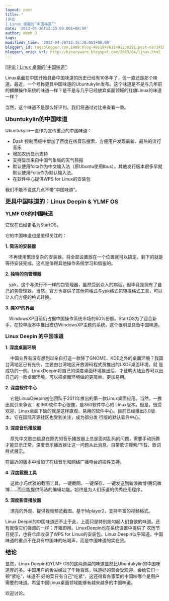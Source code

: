 ```yaml
--- 
layout: post 
title: "
[评论
] Linux 桌面的“中国味道”" 
date: '2013-04-26T12:35:00.001+08:00' 
author: Wenh Q
tags:
modified\_time: '2013-04-26T12:35:20.051+08:00' 
blogger\_id: tag:blogger.com,1999:blog-4961947611491238191.post-6873415537303051047
blogger\_orig\_url: http://binaryware.blogspot.com/2013/04/linux.html
--- 
```

[
[评论
] Linux
桌面的“中国味道”](http://www.oschina.net/news/39967/linux-with-chinese-favor):

Linux桌面在中国开始具备中国味道的历史已经有10多年了，但一直还是那个味道。最近，一个号称更具中国味道的Ubuntukylin发布。这个味道是不是与几年前的麒麟操作系统的味道一样？是不是与几乎已经放弃桌面领域的红旗Linux的味道一样？



当然，这个味道不是那么好评判。我们将通过对比来查看一番。



<span style="font-size: 18px;">**Ubuntukylin的中国味道**</span>

Ubuntukylin一直作为宣传重点的中国味道：


-   Dash
    控制面板中增加了百度在线音乐搜索，方便用户发现最新、最热的流行音乐
-   增加农历显示支持
-   支持显示来自中国气象局的天气预报
-   默认使用fcitx作为中文输入法（原Ubuntu使用Ibus）。其他发行版本很多早就默认使用Fcitx作为默认输入法。
-   在软件中心提供WPS for Linux的安装包

我们不能不说这几点不带“中国味道”。



**<span style="font-size: 18px;">更具中国味道的：Linux Deepin & YLMF
OS</span>**

<span style="font-size: 16px;">**YLMF OS的中国味道**</span>



它现在已经更名为StartOS。



它的中国味道也是值得关注的：



**1. 简洁的安装器**

  
不再使用繁琐复杂的安装器，将全部设置放在一个位置就可以搞定。剩下的就是等待安装完成。这点是值得其他操作系统学习和借鉴的。

**2. 独特的包管理器**

  
ypk，这个与流行不一样的包管理器，虽然受到众人的病诟，但毕竟是拥有了自己的包管理器。当然，官方也提供了其他包格式与ypk格式包转换格式工具，可以让人们方便的格式转换。

**3. 类XP的界面**

  
WindowsXP目前仍占据中国操作系统市场的60%份额。StartOS为了迎合新手，在较早版本中推出模仿WindowsXP主题的系统，这个很明显具备中国味道。

**<span style="font-size: 16px;">Linux Deepin 的中国味道</span>**



**1. 深度桌面环境**

   
中国业界有没有想到过亲自打造一款除了GNOME、KDE之外的桌面环境？我国台湾地区已有先例，主要由台湾地区开放源码程式员推出的LXDE桌面环境，就
是成功的一例。LinuxDeepin将自己的深度桌面环境推出后，才证明大陆业界可以出自己的一款桌面环境，可以把桌面环境做的更简单、更加易用。



**2. 深度软件中心**

   
它是LinuxDeepin初创团队于2011年推出的第一款Linux桌面应用。当然，一推出就引来争议：和360软件中心很像，是360软件中心的
Linux版本。但是，很受欢迎，Linux桌面下缺的就是这样直观、易用的软件中心。目前已经推出3.0版本。它在国际开源社区也受到关注，成为部分发
行版的默认软件中心。



**3. 深度音乐播放器**

   
原先中文歌曲信息在原先的音乐播放器上总是面对乱码的问题，需要手动折腾才能显示正常。深度音乐播放器让这一问题从此消息。自带歌词搜索/下载、歌词样式展示。

在最近的版本中增加了在线音乐和网络广播电台的插件支持。



**4. 深度截图工具**

   
这款小巧优雅的截图工具，一键截图、一键保存、一键发送到新浪微博/腾讯微博……而且能提供简洁的编辑功能。始终是为人们乐道的优秀应用程序。



**5. 深度影音播放器**

    漂亮的外观、提供视频预览截图，基于Mplayer2，支持丰富的视频格式。



Linux
Deepin的中国味道还不止于此，上面只是特别能勾起人们食欲的味道。还有就像它们强调的一样：开箱即用。LinuxDeepin也在系统设置中提供了
农历节日提示，也将仓库收录了WPS for Linux的安装包。Linux
Deepin似乎知道，中国味道的重点不在具有中国味的吆喝声，而是中国味道的实在货。



**<span style="font-size: 18px;">结论</span>**



显然，Linux Deepin和YLMF
OS的这两道菜的味道显然比Ubuntukylin的中国味道厚的多。中国用户的舌尖经过了千锤百炼，味道好的菜会受欢迎，会给它们一顿“紧吃”，味道不
好的菜只有自己“吃紧”，这还得看各家菜的中国味哪个是用户需要的味道。希望中国Linux桌面领域能够有越来越多的中国味道。

欢迎讨论。
